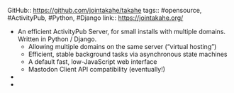 GitHub:: https://github.com/jointakahe/takahe
tags:: #opensource, #ActivityPub, #Python, #Django 
link:: https://jointakahe.org/

- An efficient ActivityPub Server, for small installs with multiple domains. Written in Python / Django.
	- Allowing multiple domains on the same server (“virtual hosting”)
	- Efficient, stable background tasks via asynchronous state machines
	- A default fast, low-JavaScript web interface
	- Mastodon Client API compatibility (eventually!)
-
-